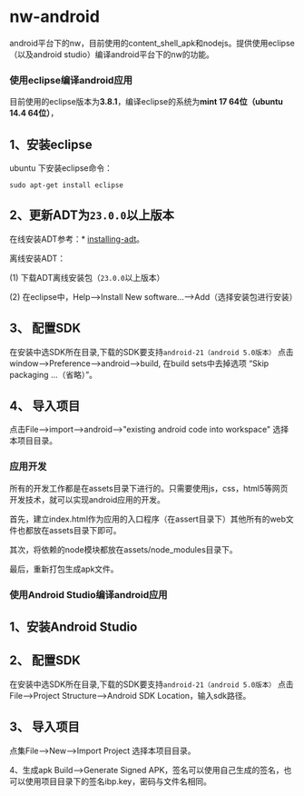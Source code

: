 nw-android
=======
android平台下的nw，目前使用的content_shell_apk和nodejs。提供使用eclipse（以及android studio）编译android平台下的nw的功能。

### 使用eclipse编译android应用
目前使用的eclipse版本为**3.8.1**，编译eclipse的系统为**mint 17 64位（ubuntu 14.4 64位）**，

1、安装eclipse
--------
ubuntu 下安装eclipse命令：
```
sudo apt-get install eclipse
```
2、更新ADT为`23.0.0`以上版本
-------
在线安装ADT参考：* [installing-adt](http://developer.android.com/intl/zh-cn/sdk/installing/installing-adt.html)。

离线安装ADT：

   (1) 下载ADT离线安装包（`23.0.0`以上版本）

   (2) 在eclipse中，Help-->Install New software...-->Add（选择安装包进行安装）

3、 配置SDK
------
在安装中选SDK所在目录,下载的SDK要支持`android-21（android 5.0版本）`
点击window-->Preference-->android-->build, 在build sets中去掉选项 “Skip packaging ...（省略）”。

4、 导入项目
------
点击File-->import-->android-->"existing android code into workspace"
选择本项目目录。

### 应用开发
所有的开发工作都是在assets目录下进行的。只需要使用js，css，html5等网页开发技术，就可以实现android应用的开发。

首先，建立index.html作为应用的入口程序（在assert目录下）其他所有的web文件也都放在assets目录下即可。

其次，将依赖的node模块都放在assets/node_modules目录下。

最后，重新打包生成apk文件。


### 使用Android Studio编译android应用
1、安装Android Studio
--------


2、 配置SDK
------
在安装中选SDK所在目录,下载的SDK要支持`android-21（android 5.0版本）`
点击File-->Project Structure-->Android SDK Location，输入sdk路径。

3、 导入项目
------
点集File-->New-->Import Project
选择本项目目录。

4、生成apk
Build-->Generate Signed APK，签名可以使用自己生成的签名，也可以使用项目目录下的签名ibp.key，密码与文件名相同。
